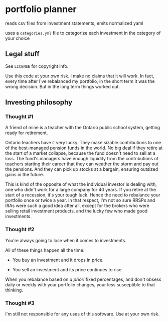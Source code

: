 # portfolio planner
reads csv files from investment statements, emits normalized yaml

uses a `categories.yml` file to categorize each investment in the category of your choice

## Legal stuff

See `LICENSE` for copyright info.

Use this code at your own risk. I make no claims that it will work.
In fact, every time after I've rebalanced my portfolio, in the short term it was the wrong decision. But in the long term things worked out.

## Investing philosophy

### Thought #1

A friend of mine is a teacher with the Ontario public school system, getting ready for retirement.

Ontario teachers have it very lucky.
They make sizable contributions to one of the best-managed pension funds in the world.
No big deal if they retire at the start of a market collapse,
because the fund doesn't need to sell at a loss.
The fund's managers have enough liquidity from the contributions of teachers
starting their career that they can weather the storm and pay out the pensions.
And they can pick up stocks at a bargain, ensuring outsized gains in the future.

This is kind of the opposite of what the individual investor is dealing with,
one who didn't work for a large company for 40 years.
If you retire at the start of a recession, it's your tough luck.
Hence the need to rebalance your portfolio once or twice a year.
In that respect, I'm not so sure RRSPs and IRAs were such a good idea after all,
except for the brokers who were selling retail investment products, and the lucky few
who made good investments.

### Thought #2

You're always going to lose when it comes to investments.

All of these things happen all the time:

* You buy an investment and it drops in price.

* You sell an investment and its price continues to rise.

When you rebalance based on _a priori_ fixed percentages, and don't obsess daily or weekly with your portfolio changes,
your less susceptible to that thinking.

### Thought #3

I'm still not responsible for any uses of this software. Use at your own risk.
